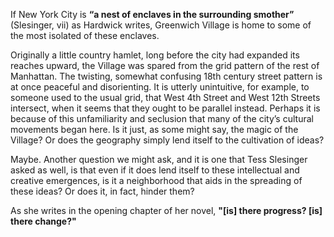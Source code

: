 If New York City is **“a nest of enclaves in the surrounding smother”** (Slesinger, vii) as Hardwick writes, Greenwich Village is home to some of the most isolated of these enclaves.

Originally a little country hamlet, long before the city had expanded its reaches upward, the Village was spared from the grid pattern of the rest of Manhattan. The twisting, somewhat confusing 18th century street pattern is at once peaceful and disorienting. It is utterly unintuitive, for example, to someone used to the usual grid, that West 4th Street and West 12th Streets intersect, when it seems that they ought to be parallel instead.
Perhaps it is because of this unfamiliarity and seclusion that many of the city’s cultural movements began here. Is it just, as some might say, the magic of the Village? Or does the geography simply lend itself to the cultivation of ideas?

Maybe. Another question we might ask, and it is one that Tess Slesinger asked as well, is that even if it does lend itself to these intellectual and creative emergences, is it a neighborhood that aids in the spreading of these ideas? Or does it, in fact, hinder them?

As she writes in the opening chapter of her novel, **"[is] there progress? [is] there change?"**
